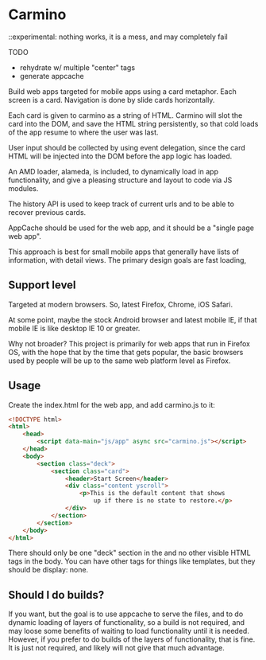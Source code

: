 # Carmino

::experimental: nothing works, it is a mess, and may completely fail

TODO
* rehydrate w/ multiple "center" tags
* generate appcache

Build web apps targeted for mobile apps using a card metaphor. Each
screen is a card. Navigation is done by slide cards horizontally.

Each card is given to carmino as a string of HTML. Carmino will slot the card
into the DOM, and save the HTML string persistently, so that cold loads of the
app resume to where the user was last.

User input should be collected by using event delegation, since the card HTML
will be injected into the DOM before the app logic has loaded.

An AMD loader, alameda, is included, to dynamically load in app functionality,
and give a pleasing structure and layout to code via JS modules.

The history API is used to keep track of current urls and to be able to recover
previous cards.

AppCache should be used for the web app, and it should be a "single page web
app".

This approach is best for small mobile apps that generally have lists of
information, with detail views. The primary design goals are fast loading,

## Support level

Targeted at modern browsers. So, latest Firefox, Chrome, iOS Safari.

At some point, maybe the stock Android browser and latest mobile IE, if that
mobile IE is like desktop IE 10 or greater.

Why not broader? This project is primarily for web apps that run in Firefox OS,
with the hope that by the time that gets popular, the basic browsers used by
people will be up to the same web platform level as Firefox.

## Usage

Create the index.html for the web app, and add carmino.js to it:

```html
<!DOCTYPE html>
<html>
    <head>
        <script data-main="js/app" async src="carmino.js"></script>
    </head>
    <body>
        <section class="deck">
            <section class="card">
                <header>Start Screen</header>
                <div class="content yscroll">
                    <p>This is the default content that shows
                        up if there is no state to restore.</p>
                </div>
            </section>
        </section>
    </body>
</html>
```

There should only be one "deck" section in the <body> and no other visible
HTML tags in the body. You can have other tags for things like templates, but
they should be display: none.

## Should I do builds?

If you want, but the goal is to use appcache to serve the files, and to do
dynamic loading of layers of functionality, so a build is not required, and
may loose some benefits of waiting to load functionality until it is needed.
However, if you prefer to do builds of the layers of functionality, that is
fine. It is just not required, and likely will not give that much advantage.


